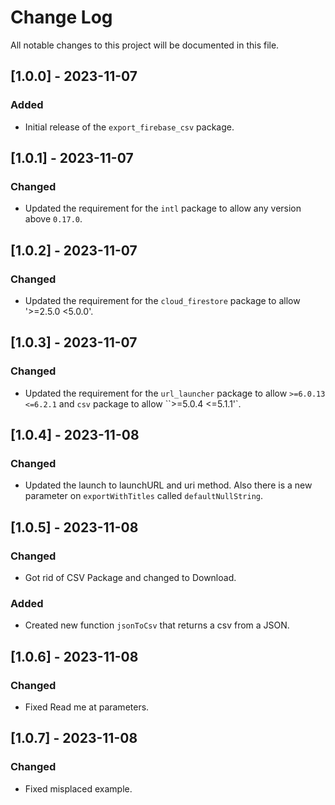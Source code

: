 # Change Log

All notable changes to this project will be documented in this file.

## [1.0.0] - 2023-11-07

### Added

- Initial release of the `export_firebase_csv` package.

## [1.0.1] - 2023-11-07

### Changed

- Updated the requirement for the `intl` package to allow any version above `0.17.0`.

## [1.0.2] - 2023-11-07

### Changed

- Updated the requirement for the `cloud_firestore` package to allow '>=2.5.0 <5.0.0'.

## [1.0.3] - 2023-11-07

### Changed

- Updated the requirement for the `url_launcher` package to allow `>=6.0.13 <=6.2.1` and `csv` package to allow ``>=5.0.4 <=5.1.1'`.

## [1.0.4] - 2023-11-08

### Changed

- Updated the launch to launchURL and uri method. Also there is a new parameter on `exportWithTitles` called `defaultNullString`.

## [1.0.5] - 2023-11-08

### Changed

- Got rid of CSV Package and changed to Download.

### Added 

- Created new function `jsonToCsv`  that returns a csv from a JSON.

## [1.0.6] - 2023-11-08

### Changed

- Fixed Read me at parameters.

## [1.0.7] - 2023-11-08

### Changed

- Fixed misplaced example.